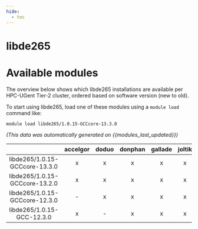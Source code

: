 ```yaml
---
hide:
  - toc
---
```


libde265
========

# Available modules


The overview below shows which libde265 installations are available per HPC-UGent Tier-2 cluster, ordered based on software version (new to old).

To start using libde265, load one of these modules using a `module load` command like:

```shell
module load libde265/1.0.15-GCCcore-13.3.0
```

*(This data was automatically generated on {{modules_last_updated}})*

| |accelgor|doduo|donphan|gallade|joltik|litleo|shinx|
| :---: | :---: | :---: | :---: | :---: | :---: | :---: | :---: |
|libde265/1.0.15-GCCcore-13.3.0|x|x|x|x|x|x|x|
|libde265/1.0.15-GCCcore-13.2.0|x|x|x|x|x|x|x|
|libde265/1.0.15-GCCcore-12.3.0|-|x|x|x|x|x|x|
|libde265/1.0.15-GCC-12.3.0|x|-|x|x|x|x|x|
